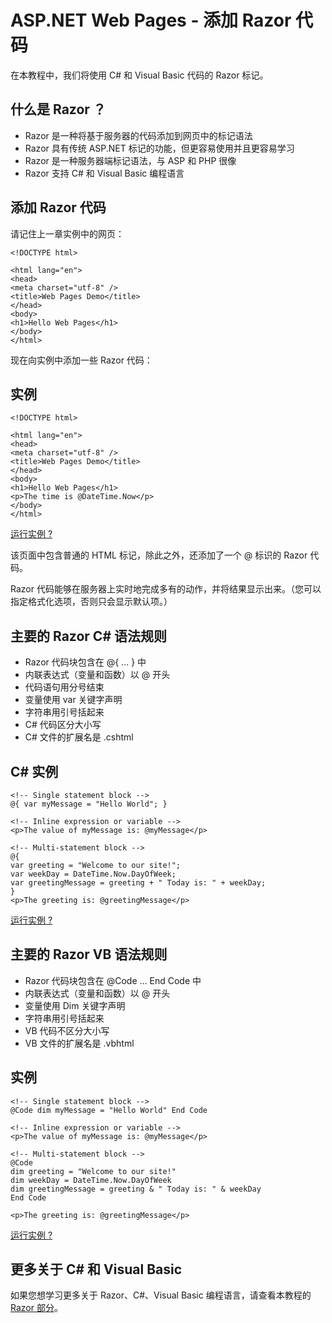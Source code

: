 
# ASP.NET Web Pages - 添加 Razor 代码

在本教程中，我们将使用 C# 和 Visual Basic 代码的 Razor 标记。

## 什么是 Razor ？

*   Razor 是一种将基于服务器的代码添加到网页中的标记语法
*   Razor 具有传统 ASP.NET 标记的功能，但更容易使用并且更容易学习
*   Razor 是一种服务器端标记语法，与 ASP 和 PHP 很像
*   Razor 支持 C# 和 Visual Basic 编程语言

## 添加 Razor 代码

请记住上一章实例中的网页：

```
<!DOCTYPE html>  

<html lang="en">  
<head>  
<meta charset="utf-8" />  
<title>Web Pages Demo</title>  
</head>  
<body>  
<h1>Hello Web Pages</h1>  
</body>  
</html>
```

现在向实例中添加一些 Razor 代码：

## 实例

```
<!DOCTYPE html>  

<html lang="en">  
<head>  
<meta charset="utf-8" />  
<title>Web Pages Demo</title>  
</head>  
<body>  
<h1>Hello Web Pages</h1>  
<p>The time is @DateTime.Now</p>  
</body>  
</html>
```

[运行实例 ?](/try/showfile_c.php?filename=try_webpages_cs_001)

该页面中包含普通的 HTML 标记，除此之外，还添加了一个 @ 标识的 Razor 代码。

Razor 代码能够在服务器上实时地完成多有的动作，并将结果显示出来。（您可以指定格式化选项，否则只会显示默认项。）

## 主要的 Razor C# 语法规则

*   Razor 代码块包含在 @{ ... } 中
*   内联表达式（变量和函数）以 @ 开头
*   代码语句用分号结束
*   变量使用 var 关键字声明
*   字符串用引号括起来
*   C# 代码区分大小写
*   C# 文件的扩展名是 .cshtml

## C# 实例

```
<!-- Single statement block -->  
@{ var myMessage = "Hello World"; }  

<!-- Inline expression or variable -->  
<p>The value of myMessage is: @myMessage</p>  

<!-- Multi-statement block -->  
@{  
var greeting = "Welcome to our site!";  
var weekDay = DateTime.Now.DayOfWeek;  
var greetingMessage = greeting + " Today is: " + weekDay;  
}  
<p>The greeting is: @greetingMessage</p>
```

[运行实例 ?](/try/showfile_c.php?filename=try_razor_cs_001)  

## 主要的 Razor VB 语法规则

*   Razor 代码块包含在 @Code ... End Code 中
*   内联表达式（变量和函数）以 @ 开头
*   变量使用 Dim 关键字声明
*   字符串用引号括起来
*   VB 代码不区分大小写
*   VB 文件的扩展名是 .vbhtml

## 实例

```
<!-- Single statement block -->  
@Code dim myMessage = "Hello World" End Code  

<!-- Inline expression or variable -->  
<p>The value of myMessage is: @myMessage</p>  

<!-- Multi-statement block -->  
@Code  
dim greeting = "Welcome to our site!"  
dim weekDay = DateTime.Now.DayOfWeek  
dim greetingMessage = greeting & " Today is: " & weekDay  
End Code  

<p>The greeting is: @greetingMessage</p>
```

[运行实例 ?](/try/showfile_c.php?filename=try_razor_vb_001)  

## 更多关于 C# 和 Visual Basic

如果您想学习更多关于 Razor、C#、Visual Basic 编程语言，请查看本教程的 [Razor 部分](razor-intro.html)。

